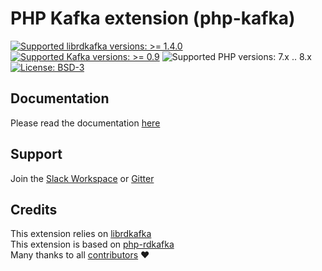 # PHP Kafka extension (php-kafka)

[![Supported librdkafka versions: >= 1.4.0](https://img.shields.io/badge/librdkafka-%3E%3D%201.4.0-blue.svg)](https://github.com/edenhill/librdkafka/releases) 
[![Supported Kafka versions: >= 0.9](https://img.shields.io/badge/kafka-%3E%3D%200.9-blue.svg)](https://github.com/edenhill/librdkafka/blob/master/INTRODUCTION.md#broker-version-compatibility) 
![Supported PHP versions: 7.x .. 8.x](https://img.shields.io/badge/php-7.x%20..%208.x-blue.svg)
[![License: BSD-3](https://img.shields.io/badge/License-BSD--3-green.svg)](https://github.com/php-kafka/php-kafka/blob/main/LICENSE)

## Documentation
Please read the documentation [here](https://php-kafka.github.io/about)

## Support
Join the [Slack Workspace](https://join.slack.com/t/php-kafka/shared_invite/zt-a73huj9v-Nl3n9RjGgjrE8OI4bfsH6Q) or [Gitter](https://gitter.im/php-kafka/php-kafka)

## Credits
This extension relies on [librdkafka](https://github.com/edenhill/librdkafka)  
This extension is based on [php-rdkafka](https://github.com/arnaud-lb/php-rdkafka)  
Many thanks to all [contributors](https://github.com/php-kafka/php-kafka/graphs/contributors) :heart:
